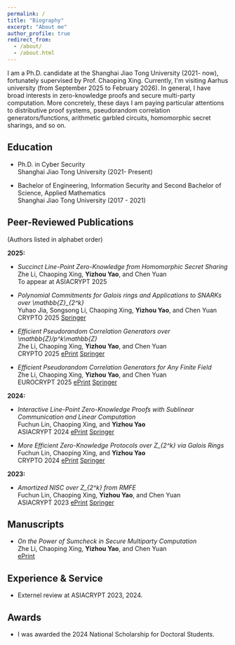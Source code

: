 ```yaml
---
permalink: /
title: "Biography"
excerpt: "About me"
author_profile: true
redirect_from: 
  - /about/
  - /about.html
---
```


I am a Ph.D. candidate at the Shanghai Jiao Tong University (2021- now), fortunately supervised by Prof. Chaoping Xing. Currently, I'm visiting Aarhus university (from September 2025 to February 2026). In general, I have broad interests in zero-knowledge proofs and secure multi-party computation. More concretely, these days I am paying particular attentions to distributive proof systems, pseudorandom correlation generators/functions, arithmetic garbled circuits, homomorphic secret sharings, and so on. 

    
<h2 id="education"> Education</h2>

- Ph.D. in Cyber Security   
  Shanghai Jiao Tong University (2021- Present)
  
- Bachelor of Engineering, Information Security and Second Bachelor of Science, Applied Mathematics   
  Shanghai Jiao Tong University (2017 - 2021)

<h2 id="publications"> Peer-Reviewed Publications</h2>
(Authors listed in alphabet order)

**2025:**  
- *Succinct Line-Point Zero-Knowledge from Homomorphic Secret Sharing*    
  Zhe Li, Chaoping Xing, **Yizhou Yao**, and Chen Yuan    
  To appear at ASIACRYPT 2025
  
- *Polynomial Commitments for Galois rings and Applications to SNARKs over \mathbb{Z}_{2^k}*     
  Yuhao Jia, Songsong Li, Chaoping Xing, **Yizhou Yao**, and Chen Yuan   
  CRYPTO 2025 [Springer](https://link.springer.com/chapter/10.1007/978-3-032-01887-8_17)

- *Efficient Pseudorandom Correlation Generators over \mathbb{Z}/p^k\mathbb{Z}*     
  Zhe Li, Chaoping Xing, **Yizhou Yao**, and Chen Yuan   
  CRYPTO 2025 [ePrint](https://eprint.iacr.org/2025/1223) [Springer](https://link.springer.com/chapter/10.1007/978-3-032-01884-7_7)
  
- *Efficient Pseudorandom Correlation Generators for Any Finite Field*     
  Zhe Li, Chaoping Xing, **Yizhou Yao**, and Chen Yuan   
  EUROCRYPT 2025 [ePrint](https://eprint.iacr.org/2025/169) [Springer](https://link.springer.com/chapter/10.1007/978-3-031-91092-0_6)

**2024:**  
- *Interactive Line-Point Zero-Knowledge Proofs with Sublinear Communication and Linear Computation*     
  Fuchun Lin, Chaoping Xing, and **Yizhou Yao**    
  ASIACRYPT 2024  [ePrint](https://eprint.iacr.org/2024/1431) [Springer](https://link.springer.com/chapter/10.1007/978-981-96-0935-2_11)
  
- *More Efficient Zero-Knowledge Protocols over Z_{2^k} via Galois Rings*    
  Fuchun Lin, Chaoping Xing, and **Yizhou Yao**  
  CRYPTO 2024  [ePrint](https://eprint.iacr.org/2023/150) [Springer](https://link.springer.com/chapter/10.1007/978-3-031-68400-5_13)

**2023:**
- *Amortized NISC over Z_{2^k} from RMFE*   
  Fuchun Lin, Chaoping Xing, **Yizhou Yao**, and Chen Yuan  
  ASIACRYPT 2023  [ePrint](https://eprint.iacr.org/2023/1363) [Springer](https://link.springer.com/chapter/10.1007/978-981-99-8721-4_2)

<h2 id="manuscripts"> Manuscripts</h2>

- *On the Power of Sumcheck in Secure Multiparty Computation*     
  Zhe Li, Chaoping Xing, **Yizhou Yao**, and Chen Yuan   
  [ePrint](https://eprint.iacr.org/2025/177)

<h2 id="experience"> Experience & Service</h2>

- Externel review at ASIACRYPT 2023, 2024. 
 
<h2 id="awards"> Awards</h2>

- I was awarded the 2024 National Scholarship for Doctoral Students.
